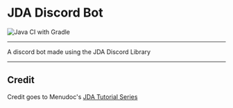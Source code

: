 # JDA Discord Bot
![Java CI with Gradle](https://github.com/Beatzoid/jda-discord-bot/workflows/Java%20CI%20with%20Gradle/badge.svg?branch=master&event=push)

---

A discord bot made using the JDA Discord Library

---
## Credit
Credit goes to Menudoc's [JDA Tutorial Series](https://www.youtube.com/playlist?list=PLWnw41ah3I4YxBetY8iCa-b9t1JwV2jsW)

